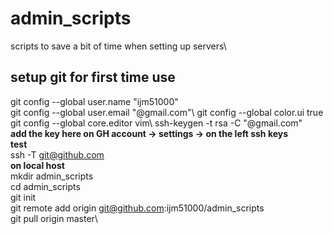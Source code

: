 # admin_scripts
scripts to save a bit of time when setting up servers\

## setup git for first time use
git config --global user.name "ijm51000"\
git config --global user.email "@gmail.com"\ 
git config --global color.ui true\
git config --global core.editor vim\ 
ssh-keygen -t rsa -C "@gmail.com"\
**add the key here on GH account -> settings -> on the left ssh keys\
test**\
ssh -T git@github.com\
**on local host**\
mkdir admin_scripts\
cd admin_scripts\
git init\
git remote add origin git@github.com:ijm51000/admin_scripts\
git pull origin master\

